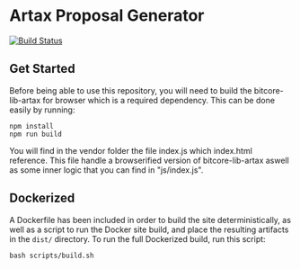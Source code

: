 # Artax Proposal Generator

[![Build Status](https://travis-ci.org/artaxYoyae/proposal-generator.svg?branch=master)](https://travis-ci.org/artaxYoyae/proposal-generator)

## Get Started

Before being able to use this repository, you will need to build the bitcore-lib-artax for browser which is a required dependency. This can be done easily by running:

```
npm install
npm run build
```

You will find in the vendor folder the file index.js which index.html reference. This file handle a browserified version of bitcore-lib-artax aswell as some inner logic that you can find in "js/index.js".

## Dockerized

A Dockerfile has been included in order to build the site deterministically, as well as a script to run the Docker site build, and place the resulting artifacts in the `dist/` directory. To run the full Dockerized build, run this script:

```
bash scripts/build.sh
```
